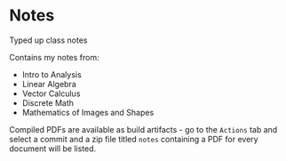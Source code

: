 # Notes
Typed up class notes

Contains my notes from:
- Intro to Analysis
- Linear Algebra
- Vector Calculus
- Discrete Math
- Mathematics of Images and Shapes

Compiled PDFs are available as build artifacts - go to the `Actions` tab and select a commit and a zip file titled `notes` containing a PDF for every document will be listed.
